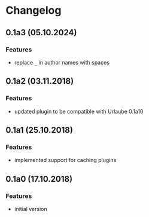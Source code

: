 # Changelog

## 0.1a3 (05.10.2024)
### Features
* replace `_` in author names with spaces

## 0.1a2 (03.11.2018)
### Features
* updated plugin to be compatible with Urlaube 0.1a10

## 0.1a1 (25.10.2018)
### Features
* implemented support for caching plugins

## 0.1a0 (17.10.2018)
### Features
* initial version
